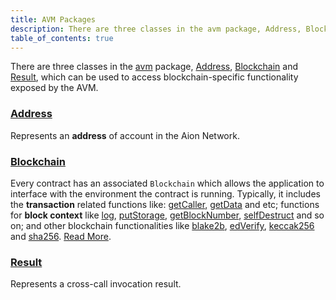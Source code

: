 ```yaml
---
title: AVM Packages
description: There are three classes in the avm package, Address, Blockchain and Result, which can be used to access blockchain-specific functionality exposed by the AVM.
table_of_contents: true
---
```


There are three classes in the [avm](https://avm-api.aion.network/avm/package-summary.html) package, [Address](https://docs.aion.network/docs/avm-apis#section-address), [Blockchain](https://docs.aion.network/docs/avm-apis#section-blockchain) and [Result](https://docs.aion.network/docs/avm-apis#section-result), which can be used to access blockchain-specific functionality exposed by the AVM.

### [Address](https://avm-api.aion.network/avm/address)

Represents an **address** of account in the Aion Network.

### [Blockchain](https://avm-api.aion.network/avm/blockchain)

Every contract has an associated `Blockchain` which allows the application to interface with the environment the contract is running. Typically, it includes the **transaction** related functions like: [getCaller](https://avm-api.aion.network/avm/blockchain#getCaller%28%29), [getData](https://avm-api.aion.network/avm/blockchain#getData%28%29) and etc; functions for **block context** like [log](https://avm-api.aion.network/avm/blockchain#log%28byte%5B%5D%), [putStorage](https://avm-api.aion.network/avm/blockchain#putStorage%28byte%5B%5D,byte%5B%5D%29), [getBlockNumber](https://avm-api.aion.network/avm/blockchain#getBlockNumber%28%29), [selfDestruct](https://avm-api.aion.network/avm/blockchain#selfDestruct%28avm.Address%29) and so on; and other blockchain functionalities like [blake2b](https://avm-api.aion.network/avm/blockchain#blake2b%28byte%5B%5D%29), [edVerify](https://avm-api.aion.network/avm/blockchain#edVerify%28byte%5B%5D,byte%5B%5D,byte%5B%5D%29), [keccak256](https://avm-api.aion.network/avm/blockchain#keccak256%28byte%5B%5D%29) and [sha256](https://avm-api.aion.network/avm/blockchain#sha256%28byte%5B%5D%29).  [Read More](https://avm-api.aion.network/avm/blockchain).

### [Result](https://avm-api.aion.network/avm/result)

Represents a cross-call invocation result.